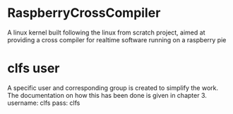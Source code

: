 # RaspberryCrossCompiler
A linux kernel built following the linux from scratch project, aimed at providing a cross compiler for realtime software running on a raspberry pie


# clfs user
A specific user and corresponding group is created to simplify the work.
The documentation on how this has been done is given in chapter 3.
username: clfs
pass: clfs
